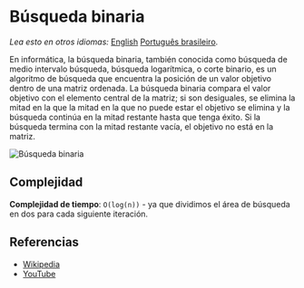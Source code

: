 # Búsqueda binaria

_Lea esto en otros idiomas:_
[English](README.md)
[Português brasileiro](README.pt-BR.md).

En informática, la búsqueda binaria, también conocida como búsqueda de medio intervalo
búsqueda, búsqueda logarítmica, o corte binario, es un algoritmo de búsqueda
que encuentra la posición de un valor objetivo dentro de una matriz
ordenada. La búsqueda binaria compara el valor objetivo con el elemento central
de la matriz; si son desiguales, se elimina la mitad en la que
la mitad en la que no puede estar el objetivo se elimina y la búsqueda continúa
en la mitad restante hasta que tenga éxito. Si la búsqueda
termina con la mitad restante vacía, el objetivo no está
en la matriz.

![Búsqueda binaria](https://upload.wikimedia.org/wikipedia/commons/8/83/Binary_Search_Depiction.svg)

## Complejidad

**Complejidad de tiempo**: `O(log(n))` - ya que dividimos el área de búsqueda en dos para cada
siguiente iteración.

## Referencias

- [Wikipedia](https://en.wikipedia.org/wiki/Binary_search_algorithm)
- [YouTube](https://www.youtube.com/watch?v=P3YID7liBug&index=29&list=PLLXdhg_r2hKA7DPDsunoDZ-Z769jWn4R8)
